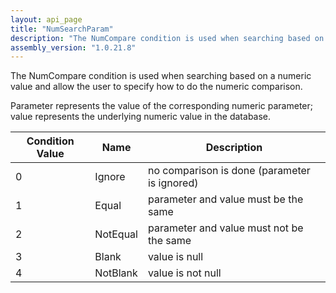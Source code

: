 ```yaml
---
layout: api_page
title: "NumSearchParam"
description: "The NumCompare condition is used when searching based on a numeric value and allow the user to specify how to do the numeric comparison"
assembly_version: "1.0.21.8"
---
```



The NumCompare condition is used when searching based on a numeric value and allow the user to specify how to do the numeric comparison.

Parameter represents the value of the corresponding numeric parameter; value represents the underlying numeric value in the database.

| Condition Value | Name | Description |
| --------------- | ---- | ----------- |
| 0 | Ignore | no comparison is done (parameter is ignored)
| 1 | Equal | parameter and value must be the same
| 2 | NotEqual | parameter and value must not be the same
| 3 | Blank | value is null
| 4 | NotBlank | value is not null
